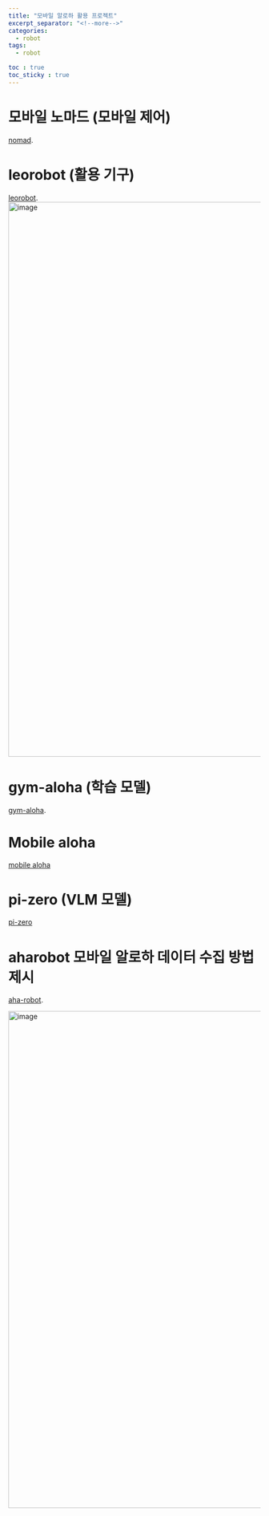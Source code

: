 ```yaml
---
title: "모바일 알로하 활용 프로젝트"
excerpt_separator: "<!--more-->"
categories:
  - robot
tags:
  - robot

toc : true
toc_sticky : true
---
```


# 모바일 노마드 (모바일 제어)
[nomad](https://general-navigation-models.github.io/nomad/).  

# leorobot (활용 기구)
[leorobot](https://github.com/huggingface/lerobot/blob/main/examples/11_use_lekiwi.md).  
<img width="1106" alt="image" src="https://github.com/user-attachments/assets/427a5368-3451-4cf2-b6bd-40111d64d522" />

# gym-aloha (학습 모델)
[gym-aloha](https://github.com/huggingface/gym-aloha).  

# Mobile aloha
[mobile aloha](https://mobile-aloha.github.io/)     

# pi-zero (VLM 모델)   
[pi-zero](https://huggingface.co/blog/pi0)   

# aharobot 모바일 알로하 데이터 수집 방법 제시
[aha-robot](https://aha-robot.github.io/).  

<img width="991" alt="image" src="https://github.com/user-attachments/assets/b6bc436a-160b-48fd-8095-c2371d539010" />
